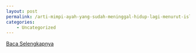 ```yaml
---
layout: post
permalink: /arti-mimpi-ayah-yang-sudah-meninggal-hidup-lagi-menurut-islam/
categories:
    - Uncategorized
---
```


[Baca Selengkapnya](/03)